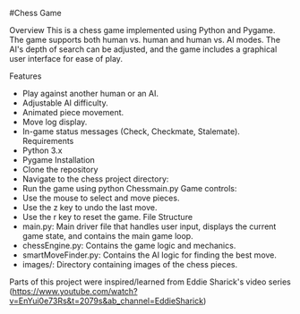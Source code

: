 #Chess Game

Overview
This is a chess game implemented using Python and Pygame. The game supports both human vs. human and human vs. AI modes. The AI's depth of search can be adjusted, and the game includes a graphical user interface for ease of play.

Features

- Play against another human or an AI.
- Adjustable AI difficulty.
- Animated piece movement.
- Move log display.
- In-game status messages (Check, Checkmate, Stalemate).
Requirements
- Python 3.x
- Pygame
Installation
- Clone the repository
- Navigate to the chess project directory:
- Run the game using python Chessmain.py
Game controls:
- Use the mouse to select and move pieces.
- Use the z key to undo the last move.
- Use the r key to reset the game.
File Structure
- main.py: Main driver file that handles user input, displays the current game state, and contains the main game loop.
- chessEngine.py: Contains the game logic and mechanics.
- smartMoveFinder.py: Contains the AI logic for finding the best move.
- images/: Directory containing images of the chess pieces.

Parts of this project were inspired/learned from Eddie Sharick's video series (https://www.youtube.com/watch?v=EnYui0e73Rs&t=2079s&ab_channel=EddieSharick)